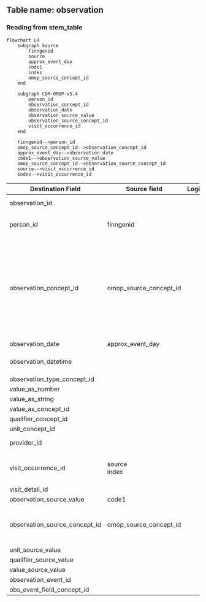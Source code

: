 ## Table name: observation

### Reading from stem_table

```mermaid
flowchart LR
    subgraph Source
        finngenid
        source
        approx_event_day
        code1
        index
        omop_source_concept_id
    end

    subgraph CDM-OMOP-v5.4
        person_id
        observation_concept_id
        observation_date
        observation_source_value
        observation_source_concept_id
        visit_occurrence_id
    end

    finngenid-->person_id
    omop_source_concept_id-->observation_concept_id
    approx_event_day-->observation_date
    code1-->observation_source_value
    omop_source_concept_id-->observation_source_concept_id
    source-->visit_occurrence_id
    index-->visit_occurrence_id
```

| Destination Field | Source field | Logic | Comment field |
| --- | --- | --- | --- |
| observation_id |  |  | Generated:   Incremental integer.   Unique value per each row observation. |
| person_id | finngenid |  | Calculated:  person.person_id where person.person_source_value is stem.finngenid |
| observation_concept_id | omop_source_concept_id |  | Calculated:  From joining stem.omop_source_concept_id to cdm.concept_relationship.concept_id_2 "Maps to" concept_id for all events where standard code domain is observation or (when standard code domain is NULL and stem.default_domain LIKE obs).<br>  0 if not standard concept_id is found.<br>Note: If more than one standard concept_id maps to the non-standard one row is added per  standard concept_id |
| observation_date | approx_event_day |  | Calculated:  stem.approx_event_day |
| observation_datetime |  |  | Calculated:  observation.observation_date with time 00:00:0000 |
| observation_type_concept_id |  |  | Calculated:  Set 32879-Registry for all |
| value_as_number |  |  | Info not available:   set NULL |
| value_as_string |  |  | Info not available:   set NULL |
| value_as_concept_id |  |  | Info not available:   set 0 |
| qualifier_concept_id |  |  | Info not available:   set 0 |
| unit_concept_id |  |  | Info not available:   set 0 |
| provider_id |  |  | Same as parent visit_occurence.provider_id |
| visit_occurrence_id | source<br>index |  | Calculated:   Link to correspondent visit_occurence.visit_occurrence_id calulated from stem.source+stem.index. |
| visit_detail_id |  |  | Info not available:   set NULL |
| observation_source_value | code1 |  | Calculated:   Copy as it is in stem.code1 |
| observation_source_concept_id | omop_source_concept_id |  | Calculated:<br> If stem.omop_source_concept_id is not null then stem.omop_source_concept_id<br> Else 0 |
| unit_source_value |  |  | Info not available:   set NULL |
| qualifier_source_value |  |  | Info not available:   set NULL |
| value_source_value |  |  | Info not available:   set NULL |
| observation_event_id |  |  | Info not available:   set NULL |
| obs_event_field_concept_id |  |  | Info not available:   set 0 |

